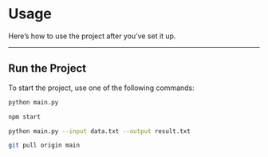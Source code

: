 # Usage

Here’s how to use the project after you’ve set it up.

---

## Run the Project
To start the project, use one of the following commands:

```bash
python main.py

npm start

python main.py --input data.txt --output result.txt

git pull origin main

